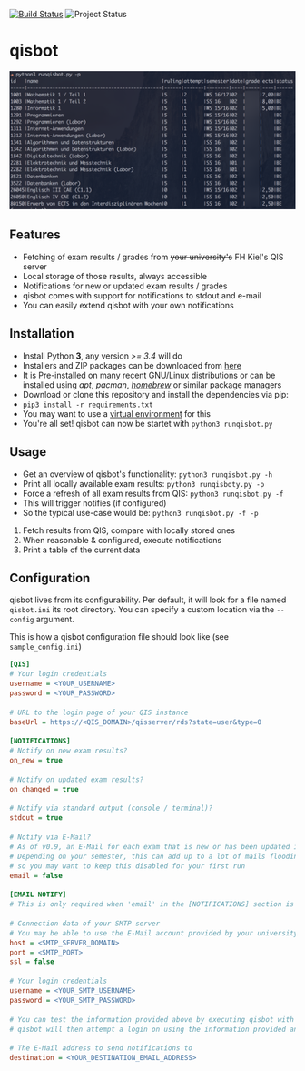 [![Build Status](https://travis-ci.org/nscuro/qisbot.svg?branch=develop)](https://travis-ci.org/nscuro/qisbot)
![Project Status](https://img.shields.io/badge/development-discontinued-red.svg)

# qisbot
![Screenshot](screenshot.png)

## Features
* Fetching of exam results / grades from ~~your university's~~ FH Kiel's QIS server
* Local storage of those results, always accessible
* Notifications for new or updated exam results / grades
 * qisbot comes with support for notifications to stdout and e-mail
 * You can easily extend qisbot with your own notifications

## Installation
* Install Python **3**, any version *>= 3.4* will do
 * Installers and ZIP packages can be downloaded from [here](https://www.python.org/downloads/)
 * It is Pre-installed on many recent GNU/Linux distributions or can be installed using *apt*, *pacman*, *[homebrew](http://brew.sh/)* or similar package managers
* Download or clone this repository and install the dependencies via pip:
 * `pip3 install -r requirements.txt`
 * You may want to use a [virtual environment](https://virtualenv.pypa.io/en/stable/) for this
* You're all set! qisbot can now be startet with `python3 runqisbot.py`

## Usage
* Get an overview of qisbot's functionality: `python3 runqisbot.py -h`
* Print all locally available exam results: `python3 runqisboty.py -p`
* Force a refresh of all exam results from QIS: `python3 runqisbot.py -f`
 * This will trigger notifies (if configured)
* So the typical use-case would be: `python3 runqisbot.py -f -p`
 1. Fetch results from QIS, compare with locally stored ones
 2. When reasonable & configured, execute notifications
 3. Print a table of the current data

## Configuration
qisbot lives from its configurability.
Per default, it will look for a file named `qisbot.ini` its root directory. 
You can specify a custom location via the `--config` argument.

This is how a qisbot configuration file should look like (see `sample_config.ini`)
```ini
[QIS]
# Your login credentials
username = <YOUR_USERNAME>
password = <YOUR_PASSWORD>

# URL to the login page of your QIS instance
baseUrl = https://<QIS_DOMAIN>/qisserver/rds?state=user&type=0

[NOTIFICATIONS]
# Notify on new exam results?
on_new = true

# Notify on updated exam results?
on_changed = true

# Notify via standard output (console / terminal)?
stdout = true

# Notify via E-Mail?
# As of v0.9, an E-Mail for each exam that is new or has been updated is sent.
# Depending on your semester, this can add up to a lot of mails flooding your inbox,
# so you may want to keep this disabled for your first run
email = false

[EMAIL NOTIFY]
# This is only required when 'email' in the [NOTIFICATIONS] section is true!

# Connection data of your SMTP server
# You may be able to use the E-Mail account provided by your university here...
host = <SMTP_SERVER_DOMAIN>
port = <SMTP_PORT>
ssl = false

# Your login credentials
username = <YOUR_SMTP_USERNAME>
password = <YOUR_SMTP_PASSWORD>

# You can test the information provided above by executing qisbot with the '--test-email' flag
# qisbot will then attempt a login on using the information provided and output the result

# The E-Mail address to send notifications to
destination = <YOUR_DESTINATION_EMAIL_ADDRESS>
```
